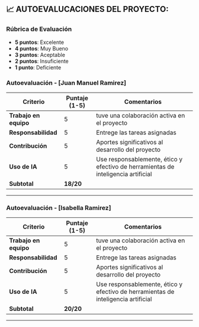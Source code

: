 ## 📈 AUTOEVALUCACIONES DEL PROYECTO:

###  Rúbrica de Evaluación
 - **5 puntos**: Excelente 
 - **4 puntos**: Muy Bueno 
 - **3 puntos**: Aceptable 
 - **2 puntos**: Insuficiente
 - **1 punto**: Deficiente 

### Autoevaluación - [Juan Manuel Ramirez]

| Criterio                     | Puntaje (1-5) | Comentarios |
|------------------------------|---------------|-------------|
| **Trabajo en equipo**   | 5             |  tuve una colaboración activa en el proyecto  |
| **Responsabilidad**          | 5             | Entrege las tareas asignadas |
| **Contribución**     | 5            | Aportes significativos al desarrollo del proyecto |
| **Uso de IA**       | 5             | Use responsablemente, ético y efectivo de herramientas de inteligencia artificial |
| **Subtotal**                | **18/20**     |             |

---
### Autoevaluación - [Isabella Ramirez]

| Criterio                     | Puntaje (1-5) | Comentarios |
|------------------------------|---------------|-------------|
| **Trabajo en equipo**   | 5             |  tuve una colaboración activa en el proyecto  |
| **Responsabilidad**          | 5             | Entrege las tareas asignadas |
| **Contribución**     | 5            | Aportes significativos al desarrollo del proyecto |
| **Uso de IA**       | 5             | Use responsablemente, ético y efectivo de herramientas de inteligencia artificial |
| **Subtotal**                | **20/20**     |             |

---
